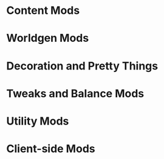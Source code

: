 # Content Mods

# Worldgen Mods

# Decoration and Pretty Things

# Tweaks and Balance Mods

# Utility Mods

# Client-side Mods
